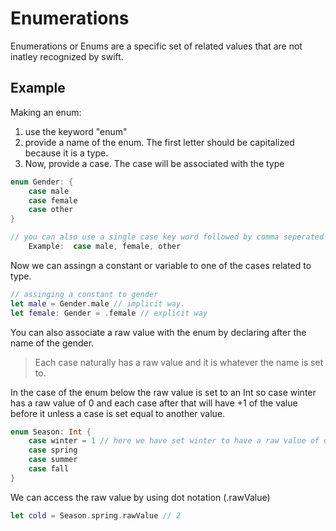 # Enumerations 

Enumerations or Enums are a specific set of related values that are not inatley recognized by swift.

## Example 

Making an enum:
1. use the keyword "enum"
2. provide a name of the enum. The first letter should be capitalized because it is a type.
3. Now, provide a case. The case will be associated with the type 


``` swift
enum Gender: { 
    case male  
    case female 
    case other 
}

// you can also use a single case key word followed by comma seperated name
    Example:  case male, female, other

```

Now we can assingn a constant or variable to one of the cases related to type.

``` swift
// assinging a constant to gender
let male = Gender.male // implicit way.
let female: Gender = .female // explicit way

```

You can also associate a raw value with the enum by declaring after the name of the gender.
> Each case naturally has a raw value and it is whatever the name is set to.

In the case of the enum below the raw value is set to an Int so case winter has a raw value of 0 and each case after that will have +1 of the value before
it unless a case is set equal to another value. 

``` swift 
enum Season: Int { 
    case winter = 1 // here we have set winter to have a raw value of one. 
    case spring
    case summer
    case fall
}

```
We can access the raw value by using dot notation (.rawValue)


``` swift
let cold = Season.spring.rawValue // 2

```
